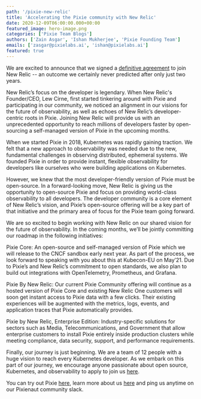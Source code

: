 ```yaml
---
path: '/pixie-new-relic'
title: 'Accelerating the Pixie community with New Relic'
date: 2020-12-09T06:00:00.000+00:00
featured_image: hero-image.png
categories: ['Pixie Team Blogs']
authors: ['Zain Asgar', 'Ishan Mukherjee', 'Pixie Founding Team']
emails: ['zasgar@pixielabs.ai', 'ishan@pixielabs.ai']
featured: true
---
```

We are excited to announce that we signed a [definitive agreement](http://blog.newrelic.com/product-news/pixie-developer-first-observability) to join New Relic -- an outcome we certainly never predicted after only just two years.

New Relic’s focus on the developer is legendary. When New Relic's Founder/CEO, Lew Cirne, first started tinkering around with Pixie and participating in our community, we noticed an alignment in our visions for the future of observability, as well as echoes of New Relic’s developer-centric roots in Pixie. Joining New Relic will provide us with an unprecedented opportunity to reach millions of developers faster by open-sourcing a self-managed version of Pixie in the upcoming months.

When we started Pixie in 2018, Kubernetes was rapidly gaining traction. We felt that a new approach to observability was needed due to the new, fundamental challenges in observing distributed, ephemeral systems. We founded Pixie in order to provide instant, flexible observability for developers like ourselves who were building applications on Kubernetes.

However, we knew that the most developer-friendly version of Pixie must be open-source. In a forward-looking move, New Relic is giving us the opportunity to open-source Pixie and focus on providing world-class observability to all developers. The developer community is a core element of New Relic’s vision, and Pixie’s open-source offering will be a key part of that initiative and the primary area of focus for the Pixie team going forward.

We are so excited to begin working with New Relic on our shared vision for the future of observability. In the coming months, we’ll be jointly committing our roadmap in the following initiatives:

Pixie Core: An open-source and self-managed version of Pixie which we will release to the CNCF sandbox early next year. As part of the process, we look forward to speaking with you about this at Kubecon-EU on May’21. Due to Pixie’s and New Relic’s commitment to open standards, we also plan to build out integrations with OpenTelemetry, Prometheus, and Grafana.

Pixie By New Relic: Our current Pixie Community offering will continue as a hosted version of Pixie Core and existing New Relic One customers will soon get instant access to Pixie data with a few clicks. Their existing experiences will be augmented with the metrics, logs, events, and application traces that Pixie automatically provides.

Pixie by New Relic, Enterprise Edition: Industry-specific solutions for sectors such as Media, Telecommunications, and Government that allow enterprise customers to install Pixie entirely inside production clusters while meeting compliance, data security, support, and performance requirements.

Finally, our journey is just beginning. We are a team of 12 people with a huge vision to reach every Kubernetes developer. As we embark on this part of our journey, we encourage anyone passionate about open source, Kubernetes, and observability to apply to join us [here](https://pixielabs.ai/careers/).

You can try out Pixie [here](https://work.withpixie.ai/auth/signup?UTM=PXNR), learn more about us [here](https://pixielabs.ai/) and ping us anytime on our Pixienaut community slack.
